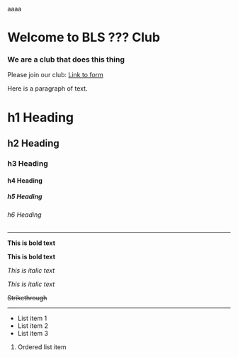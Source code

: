 aaaa

# Welcome to BLS ??? Club
### We are a club that does this thing

Please join our club: [Link to form](https://www.google.com)

Here is a paragraph of text.

# h1 Heading
## h2 Heading
### h3 Heading
#### h4 Heading
##### h5 Heading
###### h6 Heading
____

**This is bold text**

__This is bold text__

*This is italic text*

_This is italic text_

~~Strikethrough~~
____
- List item 1
- List item 2
- List item 3
1. Ordered list item